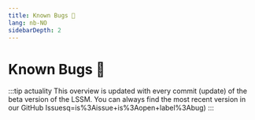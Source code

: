 ```yaml
---
title: Known Bugs 🐛
lang: nb-NO
sidebarDepth: 2
---
```


# Known Bugs :bug:

:::tip actuality
This overview is updated with every commit (update) of the beta version of the LSSM. You can always find the most recent version in our <a :href="$theme.variables.github + '/issues?q=is%3Aissue+is%3Aopen+label%3Abug'" target="_blank">GitHub Issues</a>q=is%3Aissue+is%3Aopen+label%3Abug)
:::

<bugs no-bugs="There are no known Bugs currently!"></bugs>
